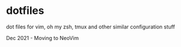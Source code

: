 # dotfiles
dot files for vim, oh my zsh, tmux and other similar configuration stuff

Dec 2021 - Moving to NeoVim
